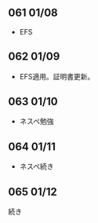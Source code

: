 ## 061 01/08
* EFS

## 062 01/09
* EFS適用。証明書更新。

## 063 01/10
* ネスペ勉強

## 064 01/11
* ネスペ続き

## 065 01/12
続き
